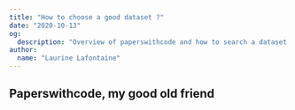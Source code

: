```yaml
---
title: "How to choose a good dataset ?"
date: "2020-10-13"
og:
  description: "Overview of paperswithcode and how to search a dataset for your project"
author:
  name: "Laurine Lafontaine"
---
```


## Paperswithcode, my good old friend